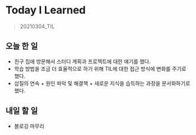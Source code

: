 # Today I Learned

> 20210304_TIL <br>

## 오늘 한 일

- 친구 집에 방문해서 스터디 계획과 프로젝트에 대한 얘기를 했다.
- 학습 방법을 조금 더 효율적으로 하기 위해 TIL에 대한 접근 방식에 변화를 주기로 했다.
- 삽질의 연속 + 원인 파악 및 해결책 + 새로운 지식을 습득하는 과정을 문서화하기로 했다.

## 내일 할 일

- 블로깅 마무리
